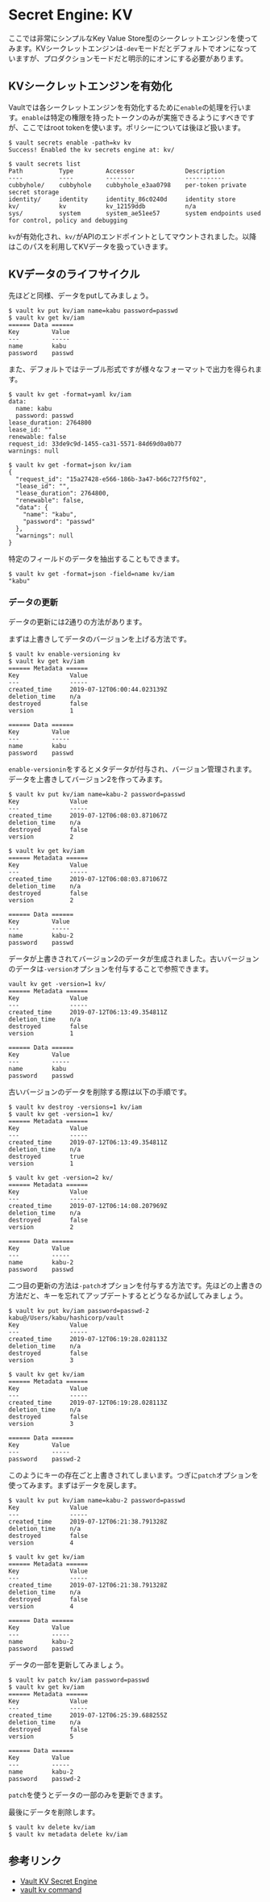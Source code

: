 # Secret Engine: KV

ここでは非常にシンプルなKey Value Store型のシークレットエンジンを使ってみます。KVシークレットエンジンは`-dev`モードだとデフォルトでオンになっていますが、プロダクションモードだと明示的にオンにする必要があります。

## KVシークレットエンジンを有効化

Vaultでは各シークレットエンジンを有効化するために`enable`の処理を行います。`enable`は特定の権限を持ったトークンのみが実施できるようにすべきですが、ここではroot tokenを使います。ポリシーについては後ほど扱います。

```console
$ vault secrets enable -path=kv kv
Success! Enabled the kv secrets engine at: kv/

$ vault secrets list
Path          Type         Accessor              Description
----          ----         --------              -----------
cubbyhole/    cubbyhole    cubbyhole_e3aa0798    per-token private secret storage
identity/     identity     identity_86c0240d     identity store
kv/           kv           kv_12159ddb           n/a
sys/          system       system_ae51ee57       system endpoints used for control, policy and debugging
```

`kv`が有効化され、`kv/`がAPIのエンドポイントとしてマウントされました。以降はこのパスを利用してKVデータを扱っていきます。

## KVデータのライフサイクル

先ほどと同様、データをputしてみましょう。
```console
$ vault kv put kv/iam name=kabu password=passwd
$ vault kv get kv/iam                                            
====== Data ======
Key         Value
---         -----
name        kabu
password    passwd
```

また、デフォルトではテーブル形式ですが様々なフォーマットで出力を得られます。
```console
$ vault kv get -format=yaml kv/iam    
data:
  name: kabu
  password: passwd
lease_duration: 2764800
lease_id: ""
renewable: false
request_id: 33de9c9d-1455-ca31-5571-84d69d0a0b77
warnings: null

$ vault kv get -format=json kv/iam                             
{
  "request_id": "15a27428-e566-186b-3a47-b66c727f5f02",
  "lease_id": "",
  "lease_duration": 2764800,
  "renewable": false,
  "data": {
    "name": "kabu",
    "password": "passwd"
  },
  "warnings": null
}
```

特定のフィールドのデータを抽出することもできます。
```console
$ vault kv get -format=json -field=name kv/iam
"kabu"
```

### データの更新
データの更新には2通りの方法があります。

まずは上書きしてデータのバージョンを上げる方法です。
```console
$ vault kv enable-versioning kv
$ vault kv get kv/iam
====== Metadata ======
Key              Value
---              -----
created_time     2019-07-12T06:00:44.023139Z
deletion_time    n/a
destroyed        false
version          1

====== Data ======
Key         Value
---         -----
name        kabu
password    passwd
```
`enable-versionin`をするとメタデータが付与され、バージョン管理されます。データを上書きしてバージョン2を作ってみます。
```console
$ vault kv put kv/iam name=kabu-2 password=passwd
Key              Value
---              -----
created_time     2019-07-12T06:08:03.871067Z
deletion_time    n/a
destroyed        false
version          2

$ vault kv get kv/iam
====== Metadata ======
Key              Value
---              -----
created_time     2019-07-12T06:08:03.871067Z
deletion_time    n/a
destroyed        false
version          2

====== Data ======
Key         Value
---         -----
name        kabu-2
password    passwd
```

データが上書きされてバージョン2のデータが生成されました。古いバージョンのデータは`-version`オプションを付与することで参照できます。
```console
vault kv get -version=1 kv/
====== Metadata ======
Key              Value
---              -----
created_time     2019-07-12T06:13:49.354811Z
deletion_time    n/a
destroyed        false
version          1

====== Data ======
Key         Value
---         -----
name        kabu
password    passwd
```

古いバージョンのデータを削除する際は以下の手順です。
```console
$ vault kv destroy -versions=1 kv/iam
$ vault kv get -version=1 kv/
====== Metadata ======
Key              Value
---              -----
created_time     2019-07-12T06:13:49.354811Z
deletion_time    n/a
destroyed        true
version          1

$ vault kv get -version=2 kv/
====== Metadata ======
Key              Value
---              -----
created_time     2019-07-12T06:14:08.207969Z
deletion_time    n/a
destroyed        false
version          2

====== Data ======
Key         Value
---         -----
name        kabu-2
password    passwd
```

二つ目の更新の方法は`-patch`オプションを付与する方法です。先ほどの上書きの方法だと、キーを忘れてアップデートするとどうなるか試してみましょう。

```console
$ vault kv put kv/iam password=passwd-2                                                                                                kabu@/Users/kabu/hashicorp/vault
Key              Value
---              -----
created_time     2019-07-12T06:19:28.028113Z
deletion_time    n/a
destroyed        false
version          3

$ vault kv get kv/iam
====== Metadata ======
Key              Value
---              -----
created_time     2019-07-12T06:19:28.028113Z
deletion_time    n/a
destroyed        false
version          3

====== Data ======
Key         Value
---         -----
password    passwd-2
```

このようにキーの存在ごと上書きされてしまいます。つぎに`patch`オプションを使ってみます。まずはデータを戻します。
```console
$ vault kv put kv/iam name=kabu-2 password=passwd
Key              Value
---              -----
created_time     2019-07-12T06:21:38.791328Z
deletion_time    n/a
destroyed        false
version          4

$ vault kv get kv/iam
====== Metadata ======
Key              Value
---              -----
created_time     2019-07-12T06:21:38.791328Z
deletion_time    n/a
destroyed        false
version          4

====== Data ======
Key         Value
---         -----
name        kabu-2
password    passwd
```

データの一部を更新してみましょう。
```console
$ vault kv patch kv/iam password=passwd
$ vault kv get kv/iam
====== Metadata ======
Key              Value
---              -----
created_time     2019-07-12T06:25:39.688255Z
deletion_time    n/a
destroyed        false
version          5

====== Data ======
Key         Value
---         -----
name        kabu-2
password    passwd-2
```
`patch`を使うとデータの一部のみを更新できます。


最後にデータを削除します。
```console
$ vault kv delete kv/iam
$ vault kv metadata delete kv/iam
```

## 参考リンク
* [Vault KV Secret Engine](https://www.vaultproject.io/docs/secrets/kv/kv-v2.html)
* [vault kv command](https://www.vaultproject.io/docs/commands/kv/patch.html)